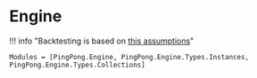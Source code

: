 # Engine

!!! info "Backtesting is based on [this assumptions](./engine_notes.md)"

```@autodocs
Modules = [PingPong.Engine, PingPong.Engine.Types.Instances, PingPong.Engine.Types.Collections]
```
